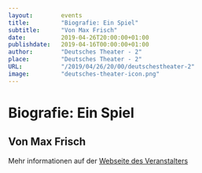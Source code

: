 ```yaml
---
layout:        events
title:         "Biografie: Ein Spiel"
subtitle:      "Von Max Frisch"
date:          2019-04-26T20:00:00+01:00
publishdate:   2019-04-16T00:00:00+01:00
author:        "Deutsches Theater - 2"
place:         "Deutsches Theater - 2"
URL:           "/2019/04/26/20/00/deutschestheater-2"
image:         "deutsches-theater-icon.png"
---
```


Biografie: Ein Spiel
===========

Von Max Frisch
-----------



Mehr informationen auf der [Webseite des Veranstalters](https://www.dt-goettingen.de/stueck/biografie-ein-spiel/)
